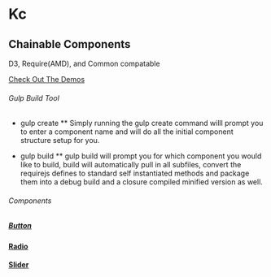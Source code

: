 # Kc

## Chainable Components

D3, Require(AMD), and Common compatable

[Check Out The Demos](http://keleko34.github.io/KC/)

###### Gulp Build Tool

* gulp create
** Simply running the gulp create command willl prompt you to enter a component name and will do all the initial component structure setup for you.

* gulp build
** gulp build will prompt you for which component you would like to build, build will automatically pull in all subfiles, convert the requirejs defines to standard self instantiated methods and package them into a debug build and a closure compiled minified version as well.

###### Components
##### [Button](./Button/README.md)

#### [Radio](./Radio/README.md)

#### [Slider](./Slider/README.md)